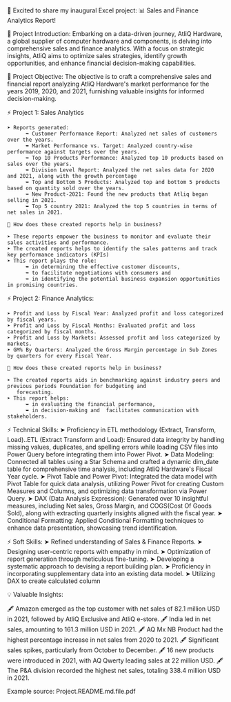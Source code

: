 🚀 Excited to share my inaugural Excel project: 📊 Sales and Finance Analytics Report!

🎯 Project Introduction: Embarking on a data-driven journey, AtliQ Hardware, a global supplier of computer hardware and components, is delving into comprehensive sales and finance analytics. With a focus on strategic insights, AtliQ aims to optimize sales strategies, identify growth opportunities, and enhance financial decision-making capabilities.

🎯 Project Objective: The objective is to craft a comprehensive sales and financial report analyzing AtliQ Hardware's market performance for the years 2019, 2020, and 2021, furnishing valuable insights for informed decision-making.

⚡ Project 1: Sales Analytics 
    
    ➤ Reports generated: 
          ➥ Customer Performance Report: Analyzed net sales of customers over the years.
          ➥ Market Performance vs. Target: Analyzed country-wise performance against targets over the years.
          ➥ Top 10 Products Performance: Analyzed top 10 products based on sales over the years.
          ➥ Division Level Report: Analyzed the net sales data for 2020 and 2021, along with the growth percentage
          ➥ Top and Bottom 5 Products: Analyzed top and bottom 5 products based on quantity sold over the years.
          ➥ New Product-2021: Found the new products that Atliq began selling in 2021.
          ➥ Top 5 country 2021: Analyzed the top 5 countries in terms of net sales in 2021.
          
    🚀 How does these created reports help in business?
    
    ➤ These reports empower the business to monitor and evaluate their sales activities and performance.
    ➤ The created reports helps to identify the sales patterns and track key performance indicators (KPIs)
    ➤ This report plays the role:
          ➥ in determining the effective customer discounts, 
          ➥ to facilitate negotiations with consumers and     
          ➥ in identifying the potential business expansion opportunities in promising countries.
          
⚡ Project 2: Finance Analytics:

    ➤ Profit and Loss by Fiscal Year: Analyzed profit and loss categorized by fiscal years.
    ➤ Profit and Loss by Fiscal Months: Evaluated profit and loss categorized by fiscal months.
    ➤ Profit and Loss by Markets: Assessed profit and loss categorized by markets.
    ➤ GM% By Quarters: Analyzed the Gross Margin percentage in Sub Zones by quarters for every Fiscal Year.

    🚀 How does these created reports help in business?

    ➤ The created reports aids in benchmarking against industry peers and previous periods Foundation for budgeting and   
       forecasting.
    ➤ This report helps:
          ➥ in evaluating the financial performance, 
          ➥ in decision-making and  facilitates communication with stakeholders.
      
⚡ Technical Skills: 
    ➤ Proficiency in ETL methodology (Extract, Transform, Load)..ETL (Extract Transform and Load): Ensured data integrity by 
       handling missing values, duplicates, and spelling errors while loading CSV files into Power Query before integrating them 
      into Power Pivot.
    ➤ Data Modeling: Connected all tables using a Star Schema and crafted a dynamic dim_date table for comprehensive time analysis, including AtliQ Hardware's Fiscal Year cycle.
    ➤ Pivot Table and Power Pivot: Integrated the data model with Pivot Table for quick data analysis, utilizing Power Pivot for creating Custom Measures and Columns, and                optimizing data transformation via Power Query.
    ➤ DAX (Data Analysis Expression): Generated over 10 insightful measures, including Net sales, Gross Margin, and COGS(Cost Of 
       Goods Sold), along with extracting quarterly insights aligned with the fiscal year.
    ➤ Conditional Formatting: Applied Conditional Formatting techniques to enhance data presentation, showcasing trend 
       identification.
       
⚡ Soft  Skills:
    ➤ Refined understanding of Sales & Finance Reports.
    ➤ Designing user-centric reports with empathy in mind.
    ➤ Optimization of report generation through meticulous fine-tuning.
    ➤ Developing a systematic approach to devising a report building plan.
    ➤ Proficiency in incorporating supplementary data into an existing data model.
    ➤ Utilizing DAX to create calculated column
    
💡 Valuable Insights:

  🖋️ Amazon emerged as the top customer with net sales of 82.1 million USD in 2021, followed by AtliQ Exclusive and AtliQ e-store.
  🖋️ India led in net sales, amounting to 161.3 million USD in 2021.
  🖋️ AQ Mx NB Product had the highest percentage increase in net sales from 2020 to 2021.
  🖋️ Significant sales spikes, particularly from October to December.
  🖋️ 16 new products were introduced in 2021, with AQ Qwerty leading sales at 22 million USD.
  🖋️ The P&A division recorded the highest net sales, totaling 338.4 million USD in 2021. 
  
  
  Example source: Project.README.md.file.pdf
